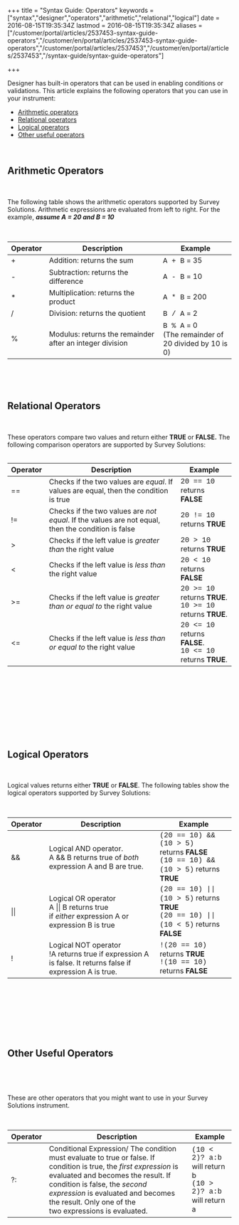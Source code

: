 ﻿+++
title = "Syntax Guide: Operators"
keywords = ["syntax","designer","operators","arithmetic","relational","logical"]
date = 2016-08-15T19:35:34Z
lastmod = 2016-08-15T19:35:34Z
aliases = ["/customer/portal/articles/2537453-syntax-guide-operators","/customer/en/portal/articles/2537453-syntax-guide-operators","/customer/portal/articles/2537453","/customer/en/portal/articles/2537453","/syntax-guide/syntax-guide-operators"]

+++

Designer has built-in operators that can be used in enabling conditions
or validations. This article explains the following operators that you
can use in your instrument:

-   [Arithmetic operators](#arithmetic)
-   [Relational operators](#relational)
-   [Logical operators](#logical)
-   [Other useful operators](#other)

 

<span id="arithmetic"></span>Arithmetic Operators
-------------------------------------------------

 

The following table shows the arithmetic operators supported by Survey
Solutions. Arithmetic expressions are evaluated from left to right. For
the example, ***assume A = 20 and B = 10***  
  
 

<table class="table">
<thead>
<tr class="header">
<th><strong>Operator</strong></th>
<th><strong>Description</strong></th>
<th><strong>Example</strong></th>
</tr>
</thead>
<tbody>
<tr class="odd">
<td>+</td>
<td>Addition: returns the sum</td>
<td><span style="font-family:courier new,courier,monospace;">A + B</span> = 35</td>
</tr>
<tr class="even">
<td>-</td>
<td>Subtraction: returns the difference</td>
<td><span style="font-family:courier new,courier,monospace;">A - B</span> = 10</td>
</tr>
<tr class="odd">
<td>*</td>
<td>Multiplication: returns the product</td>
<td><span style="font-family:courier new,courier,monospace;">A * B</span> = 200</td>
</tr>
<tr class="even">
<td>/</td>
<td>Division: returns the quotient</td>
<td><span style="font-family:courier new,courier,monospace;">B / A</span> = 2</td>
</tr>
<tr class="odd">
<td>%</td>
<td>Modulus: returns the remainder after an integer division</td>
<td><span style="font-family:courier new,courier,monospace;">B % A</span> = 0<br />
(The remainder of 20 divided by 10 is 0)</td>
</tr>
</tbody>
</table>

  
 

  
  
  
  
  
  
  
  
  
 

 <span id="relational"></span>Relational Operators 
---------------------------------------------------

 

These operators compare two values and return either **TRUE** or
**FALSE.** The following comparison operators are supported by Survey
Solutions:  
 

<table class="table">
<thead>
<tr class="header">
<th><strong>Operator</strong></th>
<th><strong>Description</strong></th>
<th><strong>Example</strong></th>
</tr>
</thead>
<tbody>
<tr class="odd">
<td>==</td>
<td>Checks if the two values are <em>equal</em>. If values are equal, then the condition is true</td>
<td><span style="font-family:courier new,courier,monospace;">20 == 10</span> returns <strong>FALSE</strong></td>
</tr>
<tr class="even">
<td>!=</td>
<td>Checks if the two values are <em>not equal</em>. If the values are not equal, then the condition is false</td>
<td><span style="font-family:courier new,courier,monospace;">20 != 10</span> returns <strong>TRUE</strong></td>
</tr>
<tr class="odd">
<td>&gt;</td>
<td>Checks if the left value is <em>greater than</em> the right value</td>
<td><span style="font-family:courier new,courier,monospace;">20 &gt; 10</span> returns <strong>TRUE</strong></td>
</tr>
<tr class="even">
<td>&lt;</td>
<td>Checks if the left value is <em>less than</em> the right value</td>
<td><span style="font-family:courier new,courier,monospace;">20 &lt; 10</span> returns <strong>FALSE</strong></td>
</tr>
<tr class="odd">
<td>&gt;=</td>
<td>Checks if the left value is <em>greater than or equal to</em> the right value</td>
<td><span style="font-family:courier new,courier,monospace;">20 &gt;= 10</span> returns <strong>TRUE</strong>.<br />
<span style="font-family:courier new,courier,monospace;">10 &gt;= 10</span> returns <strong>TRUE</strong>.</td>
</tr>
<tr class="even">
<td>&lt;=</td>
<td>Checks if the left value is <em>less than or equal to</em> the right value</td>
<td><span style="font-family:courier new,courier,monospace;">20 &lt;= 10</span> returns <strong>FALSE</strong>.<br />
<span style="font-family:courier new,courier,monospace;">10 &lt;= 10</span> returns <strong>TRUE</strong>.</td>
</tr>
</tbody>
</table>

  
 

  
  
  
  
  
  
  
  
   
  
 

  
  
 

 

 <span id="logical"></span>Logical Operators
--------------------------------------------

 

  
Logical values returns either **TRUE** or **FALSE**. The following
tables show the logical operators supported by Survey Solutions:   
  
 

<table class="table">
<thead>
<tr class="header">
<th><strong>Operator</strong></th>
<th><strong>Description</strong></th>
<th><strong>Example</strong></th>
</tr>
</thead>
<tbody>
<tr class="odd">
<td>&amp;&amp;</td>
<td>Logical AND operator.<br />
A &amp;&amp; B returns true of <em>both</em> expression A and B are true.</td>
<td><span style="font-family:courier new,courier,monospace;">(20 == 10) &amp;&amp; (10 &gt; 5) </span>returns <strong>FALSE</strong><br />
<span style="font-family:courier new,courier,monospace;">(10 == 10) &amp;&amp; (10 &gt; 5)</span> returns <strong>TRUE</strong></td>
</tr>
<tr class="even">
<td>||</td>
<td>Logical OR operator<br />
A || B returns true if <em>either</em> expression A or expression B is true</td>
<td><span style="font-family:courier new,courier,monospace;">(20 == 10) || (10 &gt; 5)</span> returns <strong>TRUE</strong><br />
<span style="font-family:courier new,courier,monospace;">(20 == 10) || (10 &lt; 5)</span> returns <strong>FALSE</strong></td>
</tr>
<tr class="odd">
<td>!</td>
<td>Logical NOT operator<br />
!A returns true if expression A is false. It returns false if expression A is true.</td>
<td><span style="font-family:courier new,courier,monospace;">!(20 == 10)</span> returns <strong>TRUE</strong><br />
<span style="font-family:courier new,courier,monospace;">!(10 == 10)</span> returns <strong>FALSE</strong></td>
</tr>
</tbody>
</table>

  
 

  
  
  
  
  
  
  
  
   
  
  
 

 

 <span id="other"></span>Other Useful Operators
-----------------------------------------------

 

 

These are other operators that you might want to use in your Survey
Solutions instrument.  
  
 

<table class="table">
<thead>
<tr class="header">
<th><strong>Operator</strong></th>
<th><strong>Description</strong></th>
<th><strong>Example</strong></th>
</tr>
</thead>
<tbody>
<tr class="odd">
<td>?:</td>
<td>Conditional Expression/ The condition must evaluate to true or false. If condition is true, the <em>first expression</em> is evaluated and becomes the result. If condition is false, the <em>second expression </em>is evaluated and becomes the result. Only one of the two expressions is evaluated.</td>
<td><span style="font-family:courier new,courier,monospace;">(10 &lt; 2)? a:b</span> will return b<br />
<span style="font-family:courier new,courier,monospace;">(10 &gt; 2)? a:b</span> will return a</td>
</tr>
</tbody>
</table>
